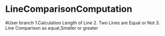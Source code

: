 # LineComparisonComputation
#User branch
1.Calculation Length of Line
2. Two Lines are Equal or Not
3. Line Comparison as equal,Smaller or greater
